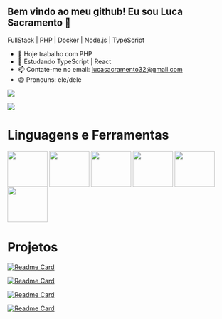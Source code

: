 ## Bem vindo ao meu github! Eu sou Luca Sacramento 👋

FullStack | PHP | Docker | Node.js | TypeScript

- 🔭 Hoje trabalho com PHP
- 🌱 Estudando TypeScript | React
- 📫 Contate-me no email: lucasacramento32@gmail.com
- 😄 Pronouns: ele/dele


<a href=""> <img align="center" src="https://github-readme-stats-sigma-five.vercel.app/api?username=lucasao98&show_icons=true&theme=radical"/> </a>



<a href=""> <img align="center" src="https://github-readme-stats-sigma-five.vercel.app/api/top-langs/?username=lucasao98&theme=react&line_height=40&hide=css"/> </a>

##
# Linguagens e Ferramentas
<div style="display: inline_block">
  <img align="center" height="80" width="90" src="https://cdn.jsdelivr.net/gh/devicons/devicon@latest/icons/php/php-original.svg" />
  <img align="center" height="80" width="90" src="https://cdn.jsdelivr.net/gh/devicons/devicon@latest/icons/typescript/typescript-original.svg" />
  <img align="center" height="80" width="90" src="https://cdn.jsdelivr.net/gh/devicons/devicon@latest/icons/nodejs/nodejs-original.svg" />
  <img align="center" height="80" width="90" src="https://cdn.jsdelivr.net/gh/devicons/devicon@latest/icons/react/react-original-wordmark.svg" />
  <img align="center" height="80" width="90" src="https://cdn.jsdelivr.net/gh/devicons/devicon/icons/git/git-original-wordmark.svg" />  
  <img align="center" height="80" width="90" src="https://cdn.jsdelivr.net/gh/devicons/devicon/icons/docker/docker-original-wordmark.svg" />
          
          
          
</div>

###

# Projetos 

[![Readme Card](https://github-readme-stats.vercel.app/api/pin/?username=lucasao98&repo=Certificates)](https://github.com/lucasao98/Certificates)

[![Readme Card](https://github-readme-stats.vercel.app/api/pin/?username=lucasao98&repo=Projeto_Votacao)](https://github.com/lucasao98/Projeto_Votacao)

[![Readme Card](https://github-readme-stats.vercel.app/api/pin/?username=lucasao98&repo=minierp)](https://github.com/lucasao98/minierp)

[![Readme Card](https://github-readme-stats.vercel.app/api/pin/?username=lucasao98&repo=projeto-produtos)](https://github.com/lucasao98/projeto-produtos)
       
          
          
          
